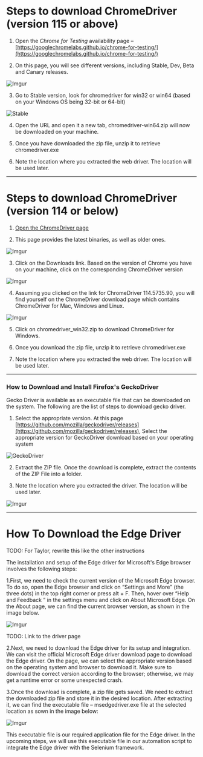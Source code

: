 # Steps to download ChromeDriver (version 115 or above)

1. Open the *Chrome for Testing* availability page – [https://googlechromelabs.github.io/chrome-for-testing/](https://googlechromelabs.github.io/chrome-for-testing/)

2. On this page, you will see different versions, including Stable, Dev, Beta and Canary releases.

![Imgur](https://i.imgur.com/ZzZ0lHG.png)

3. Go to Stable version, look for chromedriver for win32 or win64 (based on your Windows OS being 32-bit or 64-bit)

![Stable](https://i.imgur.com/XylBRQW.png)

4. Open the URL and open it a new tab, chromedriver-win64.zip will now be downloaded on your machine.

5. Once you have downloaded the zip file, unzip it to retrieve chromedriver.exe

6. Note the location where you extracted the web driver. The location will be used later.

---

# Steps to download ChromeDriver (version 114 or below)

1. [Open the ChromeDriver page](https://chromedriver.chromium.org/home)

2. This page provides the latest binaries, as well as older ones.

![Imgur](https://i.imgur.com/89Nb0nF.png)

3. Click on the Downloads link. Based on the version of Chrome you have on your machine, click on the corresponding ChromeDriver version

![Imgur](https://i.imgur.com/svFOnG3.png)

4. Assuming you clicked on the link for ChromeDriver 114.5735.90, you will find yourself on the ChromeDriver download page which contains ChromeDriver for Mac, Windows and Linux.

![Imgur](https://i.imgur.com/9m2r1CZ.png)

5. Click on chromedriver_win32.zip to download ChromeDriver for Windows.

6. Once you download the zip file, unzip it to retrieve chromedriver.exe

7. Note the location where you extracted the web driver. The location will be used later.
---

### How to Download and Install Firefox's GeckoDriver

Gecko Driver is available as an executable file that can be downloaded on the system. 
The following are the list of steps to download gecko driver.

1. Select the appropriate version.
At this page [https://github.com/mozilla/geckodriver/releases](https://github.com/mozilla/geckodriver/releases), Select the appropriate version for GeckoDriver download based on your operating system

![GeckoDriver](https://i.imgur.com/IrN9tiG.png)

2. Extract the ZIP file.
Once the download is complete, extract the contents of the ZIP File into a folder.

3. Note the location where you extracted the driver. The location will be used later.

![Imgur](https://i.imgur.com/WdAHVNY.png)

---

# How To Download the Edge Driver

TODO: For Taylor, rewrite this like the other instructions

The installation and setup of the Edge driver for Microsoft's Edge browser involves the following steps:

1.First, we need to check the current version of the Microsoft Edge browser. 
To do so, open the Edge browser and click on “Settings and More” (the three dots) in the top right corner or press alt + F. 
Then, hover over “Help and Feedback ” in the settings menu and click on About Microsoft Edge. 
On the About page, we can find the current browser version, as shown in the image below.

![Imgur](https://i.imgur.com/o3hWgi1.png)

TODO: Link to the driver page

2.Next, we need to download the Edge driver for its setup and integration. 
We can visit the official Microsoft Edge driver download page to download the Edge driver.
On the page, we can select the appropriate version based on the operating system and browser to download it. 
Make sure to download the correct version according to the browser; otherwise, we may get a runtime error or some unexpected crash.

3.Once the download is complete, a zip file gets saved. 
We need to extract the downloaded zip file and store it in the desired location. 
After extracting it, we can find the executable file – msedgedriver.exe file at the selected location as sown in the image below:

![Imgur](https://i.imgur.com/DESloWX.png)

This executable file is our required application file for the Edge driver. 
In the upcoming steps, we will use this executable file in our automation script to integrate the Edge driver with the Selenium framework.


